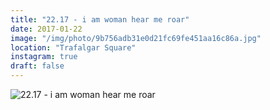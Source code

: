```yaml
---
title: "22.17 - i am woman hear me roar"
date: 2017-01-22
image: "/img/photo/9b756adb31e0d21fc69fe451aa16c86a.jpg"
location: "Trafalgar Square"
instagram: true
draft: false
---
```


![22.17 - i am woman hear me roar](/img/photo/9b756adb31e0d21fc69fe451aa16c86a.jpg)
